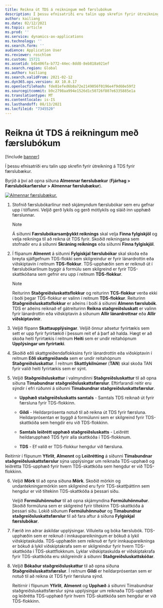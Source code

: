 ```yaml
---
title: Reikna út TDS á reikningum með færslubókum
description: Í þessu efnisatriði eru talin upp skrefin fyrir útreikning á TDS fyrir færslubækur.
author: kailiang
ms.date: 02/12/2021
ms.topic: article
ms.prod: ''
ms.service: dynamics-ax-applications
ms.technology: ''
ms.search.form: ''
audience: Application User
ms.reviewer: roschlom
ms.custom: 15721
ms.assetid: b4b406fa-b772-44ec-8dd8-8eb818a921ef
ms.search.region: Global
ms.author: kailiang
ms.search.validFrom: 2021-02-12
ms.dyn365.ops.version: AX 10.0.17
ms.openlocfilehash: fde81efed6b8a72e2149056f0196e4f9d60e59f2
ms.sourcegitcommit: b9c2798aa994e1526d1c50726f807e6335885e1a
ms.translationtype: MT
ms.contentlocale: is-IS
ms.lasthandoff: 08/13/2021
ms.locfileid: "7345520"
---
```

# <a name="calculate-tds-on-invoices-using-journals"></a>Reikna út TDS á reikningum með færslubókum

[!include [banner](../includes/banner.md)]

Í þessu efnisatriði eru talin upp skrefin fyrir útreikning á TDS fyrir færslubækur.

Byrjið á því að opna síðuna **Almennar færslubækur** (**Fjárhag > Færslubókarfærslur > Almennar færslubækur**).

[![Almennar færslubækur.](./media/apac-ind-TDS-57.png)](./media/apac-ind-TDS-57.png)

1. Stofnið færslubókarlínur með skjámyndum færslubókar sem eru gefnar upp í töflunni. Veljið gerð lykils og gerð mótlykils og sláið inn upphæð færslunnar. 

   > [!NOTE]
   > Á síðunni **Færslubókarsamþykkt reiknings** skal velja **Finna fylgiskjöl** og velja reikninga til að reikna út TDS fyrir. Skoðið reikningana sem stofnaðir eru á síðunni **Skráning reiknings** eða síðunni **Finna fylgiskjöl**.  

2. Í flipanum **Almennt** á síðunni **Fylgiskjal færslubókar** skal skoða eða breyta sjálfgefnum TDS-flokki sem skilgreindur er fyrir lánardrottin eða viðskiptavin í reitnum **TDS-flokkur**. TDS-upphæðin sem er reiknuð út í færslubókarlínum byggir á formúlu sem skilgreind er fyrir TDS-skattkóðana sem gefnir eru upp í reitnum **TDS-flokkur**. 

   > [!NOTE]
   > Reiturinn **Staðgreiðsluskattsflokkur** og reiturinn **TCS-flokkur** verða ekki í boði þegar TDS-flokkur er valinn í reitnum **TDS-flokkur**. Reiturinn **Staðgreiðsluskattsflokkur** er aðeins í boði á síðunni **Almenn færslubók**. TDS er aðeins reiknað ef gátreiturinn **Reikna staðgreiðsluskatt** er valinn fyrir lánardrottin eða viðskiptavin á síðunum **Allir lánardrottnar** eða **Allir viðskiptavinir**.   

3. Veljið flipann **Skattaupplýsingar**. Veljið önnur aðsetur fyrirtækis sem sett er upp fyrir fyrirtækið í þessum reit ef á þarf að halda. Hægt er að skoða heiti fyrirtækis í reitnum **Heiti** sem er undir reitahópnum **Upplýsingar um fyrirtæki**. 

4. Skoðið eðli skattgreiðendaflokksins fyrir lánardrottin eða viðskiptavin í reitnum **Eðli skattgreiðanda** sem er undir reitahópnum **Staðgreiðsluskattur**. Í reitnum **Skattlykilnúmer** (**TAN**) skal skoða TAN fyrir valið heiti fyrirtækis sem er sýnt.  

5. Veljið **Staðgreiðsluskattur** í valmyndinni **Staðgreiðsluskattur** til að opna síðuna **Tímabundnar staðgreiðsluskattsfærslur**. Eftirfarandi reitir eru sýndir í efri rúðunni á síðunni **Tímabundnar staðgreiðsluskattsfærslur**.

   - **Upphæð staðgreiðsluskatts samtals** - Samtals TDS reiknað út fyrir færsluna fyrir TDS-flokkinn.

   - **Gildi** - Heildarprósenta notuð til að reikna út TDS fyrir færsluna. Heildarprósentan er byggð á formúlunni sem er skilgreind fyrir TDS-skattkóða sem hengdir eru við TDS-flokkinn.

   - **Samtals leiðrétt upphæð staðgreiðsluskatts** - Leiðrétt heildarupphæð TDS fyrir alla skattkóða í TDS-flokknum.

   - **TDS** - Ef valið er TDS-flokkur hengdur við færsluna.

  Reitirnir í flipunum **Yfirlit**, **Almennt** og **Leiðrétting** á síðunni **Tímabundnar staðgreiðsluskattsfærslur** sýna upplýsingar um reiknaða TDS-upphæð og leiðrétta TDS-upphæð fyrir hvern TDS-skattkóða sem hengdur er við TDS-flokkinn.

6. Veljið **Mörk** til að opna síðuna **Mörk**. Skoðið mörkin og undantekningarmörkin sem skilgreind eru fyrir TDS-skattþáttinn sem hengdur er við tiltekinn TDS-skattkóða á þessari síðu.

   Veljið **Formúluhönnuður** til að opna skjámyndina **Formúluhönnuður**. Skoðið formúluna sem er skilgreind fyrir tiltekinn TDS-skattkóða á þessari síðu. Lokið síðunum **Formúluhönnuður** og **Tímabundnar staðgreiðsluskattsfærslur** til að fara aftur á síðuna **Fylgiskjal færslubókar**.

8. Færið inn aðrar áskildar upplýsingar. Villuleita og bóka færslubók. TDS-upphæðin sem er reiknuð í innkaupareikningum er bókuð á lykil viðskiptaskulda. TDS-upphæðin sem reiknuð er fyrir innkaupareikninga er bókuð á lykil viðskiptakrafa sem er skilgreindur fyrir hvern TDS-skattkóða í TDS-skattflokknum. Lyklar viðskiptaskulda er viðskiptakrafa fyrir TDS-skattkóða eru skilgreindir á síðunni **Staðgreiðsluskattskóðar**.

9. Veljið **Bókaður staðgreiðsluskattur** til að opna síðuna **Staðgreiðsluskattsfærslur**. Í reitnum **Gildi** er heildarprósentan sem er notuð til að reikna út TDS fyrir færsluna sýnd.

   Reitirnir í flipunum **Yfirlit**, **Almennt** og **Upphæð** á síðunni Tímabundnar staðgreiðsluskattsfærslur sýna upplýsingar um reiknaða TDS-upphæð og leiðrétta TDS-upphæð fyrir hvern TDS-skattkóða sem hengdur er við TDS-flokkinn.
